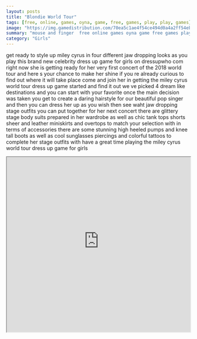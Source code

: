 ```yaml
---
layout: posts
title: "Blondie World Tour"
tags: [free, online, games, oyna, game, free, games, play, play, games]
image: "https://img.gamedistribution.com/70ea5c1ae4f54ce494d0a4a2ff54ebe1.jpg"
summary: "mouse and finger  free online games oyna game free games play play games"
category: "Girls"
---
```


get ready to style up miley cyrus in four different jaw dropping looks as you play this brand new celebrity dress up game for girls on dressupwho com right now she is getting ready for her very first concert of the 2018 world tour and here s your chance to make her shine if you re already curious to find out where it will take place come and join her in getting the miley cyrus world tour dress up game started and find it out we ve picked 4 dream like destinations and you can start with your favorite once the main decision was taken you get to create a daring hairstyle for our beautiful pop singer and then you can dress her up as you wish then see waht jaw dropping stage outfits you can put together for her next concert there are glittery stage body suits prepared in her wardrobe as well as chic tank tops shorts sheer and leather miniskirts and overtops to match your selection with in terms of accessories there are some stunning high heeled pumps and knee tall boots as well as cool sunglasses piercings and colorful tattoos to complete her stage outfits with have a great time playing the miley cyrus world tour dress up game for girls

<iframe width="100%" height="480px;" src="https://html5.gamedistribution.com/70ea5c1ae4f54ce494d0a4a2ff54ebe1/"></iframe>